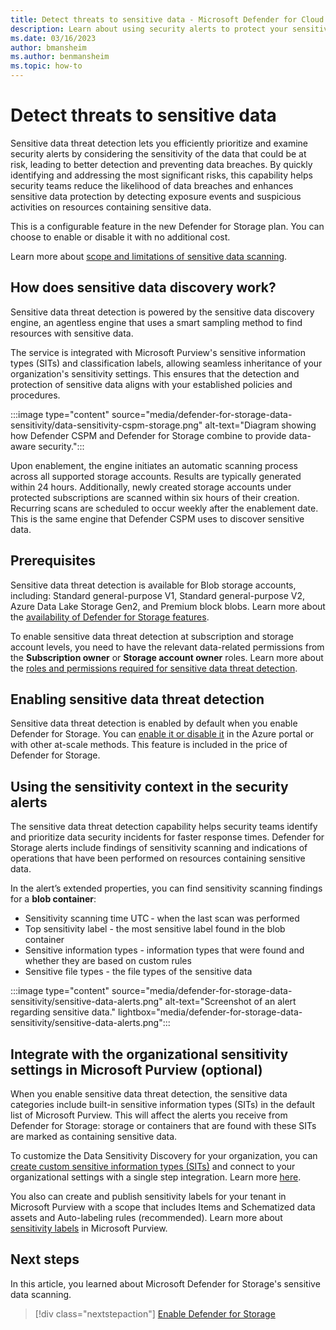 ```yaml
---
title: Detect threats to sensitive data - Microsoft Defender for Cloud
description: Learn about using security alerts to protect your sensitive data from exposure.
ms.date: 03/16/2023
author: bmansheim
ms.author: benmansheim
ms.topic: how-to
---
```


# Detect threats to sensitive data

Sensitive data threat detection lets you efficiently prioritize and examine security alerts by considering the sensitivity of the data that could be at risk, leading to better detection and preventing data breaches. By quickly identifying and addressing the most significant risks, this capability helps security teams reduce the likelihood of data breaches and enhances sensitive data protection by detecting exposure events and suspicious activities on resources containing sensitive data. 

This is a configurable feature in the new Defender for Storage plan. You can choose to enable or disable it with no additional cost.

Learn more about [scope and limitations of sensitive data scanning](concept-data-security-posture-prepare.md).

## How does sensitive data discovery work?

Sensitive data threat detection is powered by the sensitive data discovery engine, an agentless engine that uses a smart sampling method to find resources with sensitive data.

The service is integrated with Microsoft Purview's sensitive information types (SITs) and classification labels, allowing seamless inheritance of your organization's sensitivity settings. This ensures that the detection and protection of sensitive data aligns with your established policies and procedures.

:::image type="content" source="media/defender-for-storage-data-sensitivity/data-sensitivity-cspm-storage.png" alt-text="Diagram showing how Defender CSPM and Defender for Storage combine to provide data-aware security.":::

Upon enablement, the engine initiates an automatic scanning process across all supported storage accounts. Results are typically generated within 24 hours. Additionally, newly created storage accounts under protected subscriptions are scanned within six hours of their creation. Recurring scans are scheduled to occur weekly after the enablement date. This is the same engine that Defender CSPM uses to discover sensitive data.

## Prerequisites

Sensitive data threat detection is available for Blob storage accounts, including: Standard general-purpose V1, Standard general-purpose V2, Azure Data Lake Storage Gen2, and Premium block blobs. Learn more about the [availability of Defender for Storage features](defender-for-storage-introduction.md#availability).

To enable sensitive data threat detection at subscription and storage account levels, you need to have the relevant data-related permissions from the **Subscription owner** or **Storage account owner** roles. Learn more about the [roles and permissions required for sensitive data threat detection](support-matrix-defender-for-storage.md).

## Enabling sensitive data threat detection

Sensitive data threat detection is enabled by default when you enable Defender for Storage. You can [enable it or disable it](../storage/common/azure-defender-storage-configure.md) in the Azure portal or with other at-scale methods. This feature is included in the price of Defender for Storage.

## Using the sensitivity context in the security alerts

The sensitive data threat detection capability helps security teams identify and prioritize data security incidents for faster response times. Defender for Storage alerts include findings of sensitivity scanning and indications of operations that have been performed on resources containing sensitive data.

In the alert’s extended properties, you can find sensitivity scanning findings for a **blob container**: 

- Sensitivity scanning time UTC - when the last scan was performed
- Top sensitivity label - the most sensitive label found in the blob container
- Sensitive information types - information types that were found and whether they are based on custom rules
- Sensitive file types - the file types of the sensitive data

:::image type="content" source="media/defender-for-storage-data-sensitivity/sensitive-data-alerts.png" alt-text="Screenshot of an alert regarding sensitive data." lightbox="media/defender-for-storage-data-sensitivity/sensitive-data-alerts.png":::

## Integrate with the organizational sensitivity settings in Microsoft Purview (optional)

When you enable sensitive data threat detection, the sensitive data categories include built-in sensitive information types (SITs) in the default list of Microsoft Purview. This will affect the alerts you receive from Defender for Storage: storage or containers that are found with these SITs are marked as containing sensitive data.

To customize the Data Sensitivity Discovery for your organization, you can [create custom sensitive information types (SITs)](/microsoft-365/compliance/create-a-custom-sensitive-information-type) and connect to your organizational settings with a single step integration. Learn more [here](episode-two.md).

You also can create and publish sensitivity labels for your tenant in Microsoft Purview with a scope that includes Items and Schematized data assets and Auto-labeling rules (recommended). Learn more about [sensitivity labels](/microsoft-365/compliance/sensitivity-labels) in Microsoft Purview.

## Next steps

In this article, you learned about Microsoft Defender for Storage's sensitive data scanning.

> [!div class="nextstepaction"]
> [Enable Defender for Storage](enable-enhanced-security.md)
